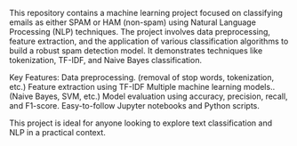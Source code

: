 This repository contains a machine learning project focused on classifying emails as either SPAM or HAM (non-spam) using Natural Language Processing (NLP) techniques. The project involves data preprocessing, feature extraction, and the application of various classification algorithms to build a robust spam detection model. It demonstrates techniques like tokenization, TF-IDF, and Naive Bayes classification.

Key Features:
Data preprocessing. (removal of stop words, tokenization, etc.)
Feature extraction using TF-IDF
Multiple machine learning models.. (Naive Bayes, SVM, etc.)
Model evaluation using accuracy, precision, recall, and F1-score.
Easy-to-follow Jupyter notebooks and Python scripts.

This project is ideal for anyone looking to explore text classification and NLP in a practical context.
